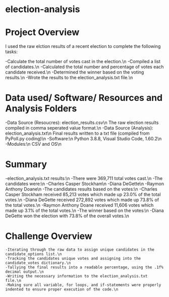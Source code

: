 # election-analysis

# Project Overview
I used the raw elction results of a recent election to complete the following tasks:

-Calculate the total number of votes cast in the election.\n
-Compiled a list of candidates.\n
-Calculated the total number and percentage of votes each candidate received.\n
-Determined the winner based on the voting results.\n
-Wrote the results to the election_analysis.txt file.\n

# Data used/ Software/ Resources and Analysis Folders 
-Data Source (Resoucres): election_results.csv\n
    The raw election results compiled in comma seperated value format.\n
-Data Source (Analysis): election_analysis.txt\n
    Final results written to a txt file (compiled from PyPoll.py coding)\n
-Software:\n 
Python 3.8.8, Visual Studio Code, 1.60.2\n
-Modules:\n
CSV and OS\n

# Summary
-election_analysis.txt results:\n
    -There were 369,711 total votes cast.\n
    -The candidates were:\n
        -Charles Casper Stockham\n
        -Diana DeGette\n
        -Raymon Anthony Doane\n
    -The candidates results based on the votes:\n
        -Charles Casper Stockham received 85,213 votes which made up 23.0% of the total votes.\n
        -Diana DeGette received 272,892 votes which made up 73.8% of the total votes.\n
        -Raymon Anthony Doane received 11,606 votes which made up 3.1% of the total votes.\n
    -The winner based on the votes:\n
        -Diana DeGette won the election with 73.8% of the overall votes.\n

# Challenge Overview
    -Iterating through the raw data to assign unique candidates in the candidate_options list.\n
    -Tracking the candidates unique votes and assigning into the candidate_votes dictionary.\n
    -Tallying the final results into a readable percentage, using the .1f% decimal output.\n
    -Writing the necessary information to the election_analysis.txt file.\n
    -Making sure all variable, for loops, and if-statements were properly indented to ensure proper execution of the code.\n





